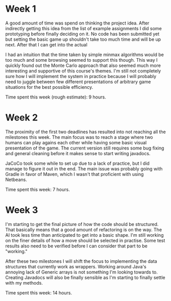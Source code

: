 # Week 1

A good amount of time was spend on thinking the project idea. After indirectly getting this idea from the list of example assignments I did some prototyping before finally deciding on it. No code has been submitted yet but setting the basic game up shouldn't take too much time and will be up next. After that I can get into the actual 

I had an intuition that the time taken by simple minmax algorithms would be too much and some browsing seemed to support this though. This way I quickly found out the Monte Carlo approach that also seemed much more interesting and supportive of this course's themes. I'm still not completely sure how I will implement the system in practice because I will probably need to juggle between few different presentations of arbitrary game situations for the best possible efficiency.

Time spent this week (rough estimate): 9 hours.


# Week 2

The proximity of the first two deadlines has resulted into not reaching all the milestones this week. The main focus was to reach a stage where two humans can play agains each other while having some basic visual presentation of the game. The current version still requires some bug fixing and general cleaning before it makes sense to start writing javadocs.

JaCoCo took some while to set up due to a lack of practice, but I did manage to figure it out in the end. The main issue was probably going with Gradle in favor of Maven, which I wasn't that proficient with using Netbeans.

Time spent this week: 7 hours.


# Week 3

I'm starting to get the final picture of how the code should be structured. That basically means that a good amount of refactoring is on the way. The AI took less time than anticipated to get into a basic shape. I'm still working on the finer details of how a move should be selected in practise. Some test results also need to be verified before I can consider that part to be "working."

After these two milestones I will shift the focus to implementing the data structures that currently work as wrappers. Working around Java's annoying lack of Generic arrays is not something I'm looking towards to. Creating Javadocs will also be finally sensible as I'm starting to finally settle with my methods.

Time spent this week: 14 hours.
